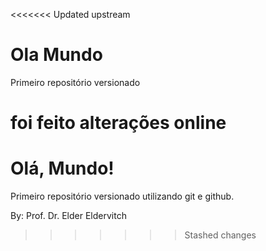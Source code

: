<<<<<<< Updated upstream
# Ola Mundo
 Primeiro repositório versionado

foi feito alterações online
=======
# Olá, Mundo!
 Primeiro repositório versionado utilizando git e github. 
 
 By: Prof. Dr. Elder Eldervitch
>>>>>>> Stashed changes
